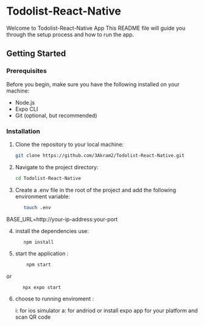 # Todolist-React-Native
Welcome to Todolist-React-Native App This README file will guide you through the setup process and how to run the app.
## Getting Started

### Prerequisites

Before you begin, make sure you have the following installed on your machine:

- Node.js
- Expo CLI
- Git (optional, but recommended)

### Installation

1. Clone the repository to your local machine:

   ```bash
   git clone https://github.com/3Akram2/Todolist-React-Native.git

2. Navigate to the project directory:
   ```bash
   cd Todolist-React-Native

3. Create a .env file in the root of the project and add the following environment variable:
   ```bash
      touch .env
 BASE_URL=http://your-ip-address:your-port 
 
4. install the dependencies use:
   ```bash
      npm install

5. start the application :
    ```bash
        npm start
  or

          npx expo start


6. choose to running enviroment :
   
     i: for ios simulator
     a: for andriod
   or install expo app for your platform and scan QR code
             
